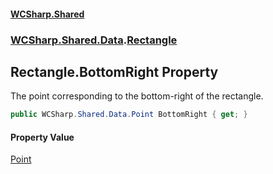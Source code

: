 #### [WCSharp\.Shared](README.md 'README')
### [WCSharp\.Shared\.Data](WCSharp.Shared.Data.md 'WCSharp\.Shared\.Data').[Rectangle](WCSharp.Shared.Data.Rectangle.md 'WCSharp\.Shared\.Data\.Rectangle')

## Rectangle\.BottomRight Property

The point corresponding to the bottom\-right of the rectangle\.

```csharp
public WCSharp.Shared.Data.Point BottomRight { get; }
```

#### Property Value
[Point](WCSharp.Shared.Data.Point.md 'WCSharp\.Shared\.Data\.Point')